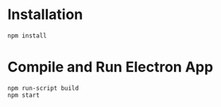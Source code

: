 # Installation
```
npm install 
```
# Compile and Run Electron App
```
npm run-script build
npm start
```